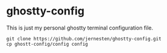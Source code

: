 # ghostty-config

This is just my personal ghostty terminal configuration file.

```
git clone https://github.com/jernesten/ghostty-config.git
cp ghostt-config/config config
```
